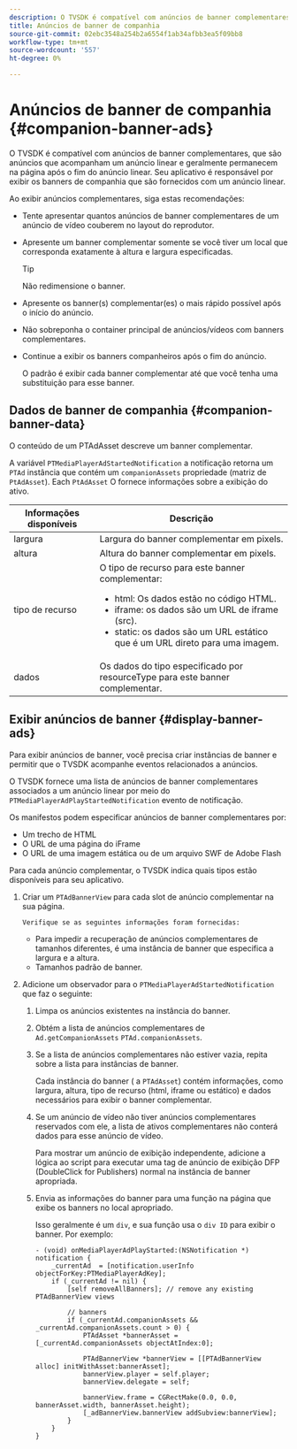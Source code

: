 ```yaml
---
description: O TVSDK é compatível com anúncios de banner complementares, que são anúncios que acompanham um anúncio linear e geralmente permanecem na página após o fim do anúncio linear. Seu aplicativo é responsável por exibir os banners de companhia que são fornecidos com um anúncio linear.
title: Anúncios de banner de companhia
source-git-commit: 02ebc3548a254b2a6554f1ab34afbb3ea5f09bb8
workflow-type: tm+mt
source-wordcount: '557'
ht-degree: 0%

---
```


# Anúncios de banner de companhia {#companion-banner-ads}

O TVSDK é compatível com anúncios de banner complementares, que são anúncios que acompanham um anúncio linear e geralmente permanecem na página após o fim do anúncio linear. Seu aplicativo é responsável por exibir os banners de companhia que são fornecidos com um anúncio linear.

Ao exibir anúncios complementares, siga estas recomendações:

* Tente apresentar quantos anúncios de banner complementares de um anúncio de vídeo couberem no layout do reprodutor.
* Apresente um banner complementar somente se você tiver um local que corresponda exatamente à altura e largura especificadas.

  >[!TIP]
  >
  >Não redimensione o banner.

* Apresente os banner(s) complementar(es) o mais rápido possível após o início do anúncio.
* Não sobreponha o container principal de anúncios/vídeos com banners complementares.
* Continue a exibir os banners companheiros após o fim do anúncio.

  O padrão é exibir cada banner complementar até que você tenha uma substituição para esse banner.

## Dados de banner de companhia {#companion-banner-data}

O conteúdo de um PTAdAsset descreve um banner complementar.

<!--<a id="section_D730B4FD6FD749E9860B6A07FC110552"></a>-->

A variável `PTMediaPlayerAdStartedNotification` a notificação retorna um `PTAd` instância que contém um `companionAssets` propriedade (matriz de `PtAdAsset`).
Each `PtAdAsset` O fornece informações sobre a exibição do ativo.

<table id="table_760C885E2DCA4BE983CC57FDA7BD5B14"> 
 <thead> 
  <tr> 
   <th colname="col1" class="entry"><b>Informações disponíveis</b></th> 
   <th colname="col2" class="entry"><b>Descrição</b></th> 
  </tr> 
 </thead>
 <tbody> 
  <tr> 
   <td colname="col1"> largura </td> 
   <td colname="col2"> Largura do banner complementar em pixels. </td> 
  </tr> 
  <tr> 
   <td colname="col1"> altura </td> 
   <td colname="col2"> Altura do banner complementar em pixels. </td> 
  </tr> 
  <tr> 
   <td colname="col1"> tipo de recurso </td> 
   <td colname="col2">O tipo de recurso para este banner complementar: 
    <ul id="ul_A067787FE49E4B6095BE0AC1D447DBB3"> 
     <li id="li_02B7224C67004095B3F6E50FD21E507E">html: Os dados estão no código HTML. </li> 
     <li id="li_5F37E14472424F808C6094F42009E676">iframe: os dados são um URL de iframe (src). </li> 
     <li id="li_76B945007CE842158B5125422765E0B2">static: os dados são um URL estático que é um URL direto para uma imagem. </li> 
    </ul> </td> 
  </tr> 
  <tr> 
   <td colname="col1"> dados </td> 
   <td colname="col2"> Os dados do tipo especificado por <span class="codeph">resourceType</span> para este banner complementar. </td> 
  </tr> 
 </tbody> 
</table>

## Exibir anúncios de banner {#display-banner-ads}

Para exibir anúncios de banner, você precisa criar instâncias de banner e permitir que o TVSDK acompanhe eventos relacionados a anúncios.

O TVSDK fornece uma lista de anúncios de banner complementares associados a um anúncio linear por meio do `PTMediaPlayerAdPlayStartedNotification` evento de notificação.

Os manifestos podem especificar anúncios de banner complementares por:

* Um trecho de HTML
* O URL de uma página do iFrame
* O URL de uma imagem estática ou de um arquivo SWF de Adobe Flash

Para cada anúncio complementar, o TVSDK indica quais tipos estão disponíveis para seu aplicativo.

1. Criar um `PTAdBannerView`  para cada slot de anúncio complementar na sua página.

       Verifique se as seguintes informações foram fornecidas:
   
   * Para impedir a recuperação de anúncios complementares de tamanhos diferentes, é uma instância de banner que especifica a largura e a altura.
   * Tamanhos padrão de banner.

1. Adicione um observador para o `PTMediaPlayerAdStartedNotification` que faz o seguinte:
   1. Limpa os anúncios existentes na instância do banner.
   1. Obtém a lista de anúncios complementares de `Ad.getCompanionAssets` `PTAd.companionAssets`.
   1. Se a lista de anúncios complementares não estiver vazia, repita sobre a lista para instâncias de banner.

      Cada instância do banner ( a `PTAdAsset`) contém informações, como largura, altura, tipo de recurso (html, iframe ou estático) e dados necessários para exibir o banner complementar.
   1. Se um anúncio de vídeo não tiver anúncios complementares reservados com ele, a lista de ativos complementares não conterá dados para esse anúncio de vídeo.

      Para mostrar um anúncio de exibição independente, adicione a lógica ao script para executar uma tag de anúncio de exibição DFP (DoubleClick for Publishers) normal na instância de banner apropriada.
   1. Envia as informações do banner para uma função na página que exibe os banners no local apropriado.

      Isso geralmente é um `div`, e sua função usa o `div ID` para exibir o banner. Por exemplo:

      ```
      - (void) onMediaPlayerAdPlayStarted:(NSNotification *) notification { 
          _currentAd  = [notification.userInfo  objectForKey:PTMediaPlayerAdKey];  
          if (_currentAd != nil) { 
              [self removeAllBanners]; // remove any existing PTAdBannerView views 
      
              // banners 
              if (_currentAd.companionAssets && _currentAd.companionAssets.count > 0) { 
                  PTAdAsset *bannerAsset = [_currentAd.companionAssets objectAtIndex:0]; 
      
                  PTAdBannerView *bannerView = [[PTAdBannerView alloc] initWithAsset:bannerAsset];  
                  bannerView.player = self.player; 
                  bannerView.delegate = self; 
      
                  bannerView.frame = CGRectMake(0.0, 0.0, bannerAsset.width, bannerAsset.height);  
                  [_adBannerView.bannerView addSubview:bannerView]; 
              } 
          } 
      }
      ```
